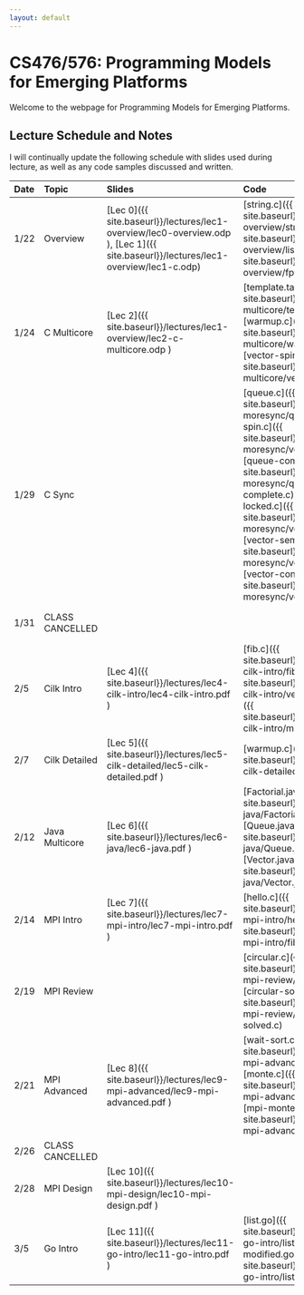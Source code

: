 ```yaml
---
layout: default
---
```


# CS476/576: Programming Models for Emerging Platforms

Welcome to the webpage for Programming Models for Emerging Platforms. 

## Lecture Schedule and Notes

I will continually update the following schedule with slides used during lecture, as well as any code samples discussed and written. 

| Date     | Topic      | Slides      |Code       | Notes     |
|:---------|:-----------|:------------|:----------|:----------|
| 1/22     | Overview   | [Lec 0]({{ site.baseurl}}/lectures/lec1-overview/lec0-overview.odp ), [Lec 1]({{ site.baseurl}}/lectures/lec1-overview/lec1-c.odp) | [string.c]({{ site.baseurl}}/lectures/lec1-overview/string.c ) [list.c]({{ site.baseurl}}/lectures/lec1-overview/list.c ) [fptr.c]({{ site.baseurl}}/lectures/lec1-overview/fptr.c )        | Assignment #0 Assigned |
| 1/24     | C Multicore  | [Lec 2]({{ site.baseurl}}/lectures/lec1-overview/lec2-c-multicore.odp ) | [template.tar.gz]({{ site.baseurl}}/lectures/lec2-multicore/templates.tar.gz) [warmup.c]({{ site.baseurl}}/lectures/lec2-multicore/warmup.c) [vector-spin.c]({{ site.baseurl}}/lectures/lec2-multicore/vector-spin.c)| |
| 1/29     | C Sync  | | [queue.c]({{ site.baseurl}}/lectures/lec3-moresync/queue.c) [vector-spin.c]({{ site.baseurl}}/lectures/lec3-moresync/vector-spin.c) [queue-complete.c]({{ site.baseurl}}/lectures/lec3-moresync/queue-complete.c) [vector-locked.c]({{ site.baseurl}}/lectures/lec3-moresync/vector-locked.c) [vector-sem.c]({{ site.baseurl}}/lectures/lec3-moresync/vector-sem.c) [vector-cond.c]({{ site.baseurl}}/lectures/lec3-moresync/vector-cond.c)     | |
| 1/31     | CLASS CANCELLED  |      |            | Assignment #1 Assigned |
| 2/5      | Cilk Intro  |[Lec 4]({{ site.baseurl}}/lectures/lec4-cilk-intro/lec4-cilk-intro.pdf ) | [fib.c]({{ site.baseurl}}/lectures/lec4-cilk-intro/fib.c) [vector.c]({{ site.baseurl}}/lectures/lec4-cilk-intro/vector.c) [merge.c]({{ site.baseurl}}/lectures/lec4-cilk-intro/merge.c)      | |
| 2/7      | Cilk Detailed  | [Lec 5]({{ site.baseurl}}/lectures/lec5-cilk-detailed/lec5-cilk-detailed.pdf ) | [warmup.c]({{ site.baseurl}}/lectures/lec5-cilk-detailed/warmup.c)      | |
| 2/12      | Java Multicore  | [Lec 6]({{ site.baseurl}}/lectures/lec6-java/lec6-java.pdf ) | [Factorial.java]({{ site.baseurl}}/lectures/lec6-java/Factorial.java) [Queue.java]({{ site.baseurl}}/lectures/lec6-java/Queue.java) [Vector.java]({{ site.baseurl}}/lectures/lec6-java/Vector.java) | | 
| 2/14      | MPI Intro  | [Lec 7]({{ site.baseurl}}/lectures/lec7-mpi-intro/lec7-mpi-intro.pdf ) | [hello.c]({{ site.baseurl}}/lectures/lec7-mpi-intro/hello.c) [fib.c]({{ site.baseurl}}/lectures/lec7-mpi-intro/fib.c) | | 
| 2/19      | MPI Review  | | [circular.c]({{ site.baseurl}}/lectures/lec8-mpi-review/circular.c) [circular-solved.c]({{ site.baseurl}}/lectures/lec8-mpi-review/circular-solved.c)  | | 
| 2/21      | MPI Advanced  | [Lec 8]({{ site.baseurl}}/lectures/lec9-mpi-advanced/lec9-mpi-advanced.pdf )  | [wait-sort.c]({{ site.baseurl}}/lectures/lec9-mpi-advanced/wait-sort.c) [monte.c]({{ site.baseurl}}/lectures/lec9-mpi-advanced/monte.c) [mpi-monte.c]({{ site.baseurl}}/lectures/lec9-mpi-advanced/mpi-monte.c)   | | 
| 2/26      | CLASS CANCELLED | | | | 
| 2/28      | MPI Design  | [Lec 10]({{ site.baseurl}}/lectures/lec10-mpi-design/lec10-mpi-design.pdf )  |  | Assignment #2 Assigned | 
| 3/5      | Go Intro  | [Lec 11]({{ site.baseurl}}/lectures/lec11-go-intro/lec11-go-intro.pdf )  | [list.go]({{ site.baseurl}}/lectures/lec11-go-intro/list.go) [list-modified.go]({{ site.baseurl}}/lectures/lec11-go-intro/list-modified.go)  | | 
